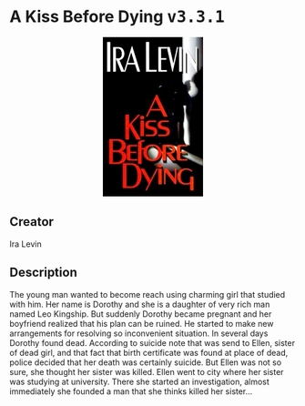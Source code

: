 
# A Kiss Before Dying <kbd>v3.3.1</kbd>

<center>
  <img src="./cover-1024.jpg"/>
</center>

## Creator
Ira Levin

## Description
<p>The young man wanted to become reach using charming girl that studied with him. Her name is Dorothy and she is a daughter of very rich man named Leo Kingship. But suddenly Dorothy became pregnant and her boyfriend realized that his plan can be ruined. He started to make new arrangements for resolving so inconvenient situation. In several days Dorothy found dead. According to suicide note that was send to Ellen, sister of dead girl, and that fact that birth certificate was found at place of dead, police decided that her death was certainly suicide. But Ellen was not so sure, she thought her sister was killed. Ellen went to city where her sister was studying at university. There she started an investigation, almost immediately she founded a man that she thinks killed her sister…</p>
